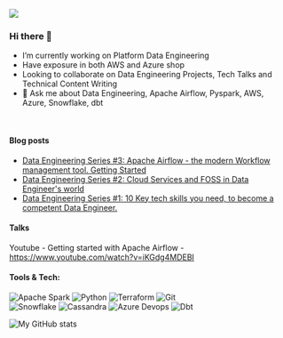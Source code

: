 [<img src="https://img.shields.io/badge/linkedin-%230077B5.svg?&style=for-the-badge&logo=linkedin&logoColor=white" />](https://www.linkedin.com/in/srinidhi-s/)
### Hi there 👋


- I’m currently working on Platform Data Engineering
- Have exposure in both AWS and Azure shop
- Looking to collaborate on Data Engineering Projects, Tech Talks and Technical Content Writing
- 💬 Ask me about Data Engineering, Apache Airflow, Pyspark, AWS, Azure, Snowflake, dbt


<!-- Tools & Tech:

<img align="left" alt="Java" width="50px" style="padding-right:10px;" src="https://cdn.jsdelivr.net/gh/devicons/devicon/icons/apachekafka/apachekafka-original-wordmark.svg"/>
<img align="left" alt="Java" width="50px" style="padding-right:10px;" src="https://cdn.jsdelivr.net/gh/devicons/devicon/icons/bash/bash-original.svg"/>
 <img align="left" alt="Java" width="50px" style="padding-right:10px;" src="https://cdn.jsdelivr.net/gh/devicons/devicon/icons/python/python-original-wordmark.svg"/>
 <img align="left" alt="Java" width="80px" style="padding-right:10px;" src="https://cdn.jsdelivr.net/gh/devicons/devicon/icons/apachekafka/apachekafka-original-wordmark.svg"/> 
-->


<!-- <img align="left" alt="Jenkins" width="60px" style="padding-right:10px;" src="https://simpleicons.org/icons/jenkins.svg"/>
<img align="left" alt="Jenkins" width="60px" style="padding-right:10px;" src="https://simpleicons.org/icons/jenkins.svg"/>
-->
<br>

#### Blog posts
<!-- BLOG-POST-LIST:START -->
- [Data Engineering Series #3: Apache Airflow - the modern Workflow management tool. Getting Started](https://dev.to/srinidhi/data-engineering-series-3-apache-airflow-the-modern-workflow-management-tool-what-do-you-need-to-know-78l)
- [Data Engineering Series #2: Cloud Services and FOSS in Data Engineer&#39;s world](https://dev.to/srinidhi/data-engineering-series-2-cloud-services-and-foss-in-data-engineer-s-world-5c46)
- [Data Engineering Series #1: 10 Key tech skills you need, to become a competent Data Engineer.](https://dev.to/srinidhi/data-engineering-series-1-10-key-tech-skills-you-need-to-become-a-competent-data-engineer-2n46)
<!-- BLOG-POST-LIST:END -->

#### Talks
Youtube - Getting started with Apache Airflow - https://www.youtube.com/watch?v=iKGdg4MDEBI
<br>


#### Tools & Tech:
             
<!--  <img align="left" alt="Java" width="50px" style="padding-right:10px;" src="https://cdn.jsdelivr.net/gh/devicons/devicon/icons/python/python-original-wordmark.svg"/>             
<img align="left" alt="Terraform" width="45px" style="padding-right:10px;" src="https://cdn.jsdelivr.net/gh/devicons/devicon/icons/terraform/terraform-original-wordmark.svg"/>
<img align="left" alt="Github" width="45px" style="padding-right:10px;" src="https://cdn.jsdelivr.net/gh/devicons/devicon/icons/github/github-original-wordmark.svg"/>
<img align="left" alt="Jenkins" width="45px" style="padding-right:10px;" src="https://cdn.jsdelivr.net/gh/devicons/devicon/icons/jenkins/jenkins-original.svg"/>
<img align="left" alt="Java" width="50px" style="padding-right:10px;" src="https://cdn.jsdelivr.net/gh/devicons/devicon/icons/bash/bash-original.svg"/>
 -->
![Apache Spark](https://img.shields.io/badge/Apache%20Spark-black?style=for-the-badge&logo=apache-spark&logoColor=E25A1C)
![Python](https://img.shields.io/badge/Python-black?style=for-the-badge&logo=python&logoColor=FFE873)
![Terraform](https://img.shields.io/badge/Terraform-black?style=for-the-badge&logo=terraform&logoColor=7B42BC)
![Git](https://img.shields.io/badge/Git-black?style=for-the-badge&logo=git&logoColor=F05032)
<br>
![Snowflake](https://img.shields.io/badge/Snowflake-black?style=for-the-badge&logo=snowflake&logoColor=55CDFC)
![Cassandra](https://img.shields.io/badge/Apache%20Cassandra-black?style=for-the-badge&logo=apache-cassandra&logoColor=70A4CD)
![Azure Devops](https://img.shields.io/badge/Azure%20DevOps-black?style=for-the-badge&logo=azure-devops&logoColor=0078D7)
![Dbt](https://img.shields.io/badge/dbt-black?style=for-the-badge&logo=dbt&logoColor=23E34F26)

 <img src="https://github-readme-stats.vercel.app/api?username=Sri-nidhi&hide=issues" alt="My GitHub stats">
 
<!--  
<link rel="stylesheet" type="text/css" href="https://raw.githubusercontent.com/Sri-nidhi/Sri-nidhi/main/style.css">

<table>
  <tr>
    <td>
      <img src="https://img.shields.io/badge/Apache%20Spark-black?style=for-the-badge&logo=apache-spark&logoColor=E25A1C">
      <img src="https://img.shields.io/badge/Python-black?style=for-the-badge&logo=python&logoColor=FFE873">
      <img src="https://img.shields.io/badge/Terraform-black?style=for-the-badge&logo=terraform&logoColor=7B42BC">
      <img src="https://img.shields.io/badge/Git-black?style=for-the-badge&logo=git&logoColor=F05032"><br>
      <img src="https://img.shields.io/badge/Snowflake-black?style=for-the-badge&logo=snowflake&logoColor=55CDFC">
      <img src="https://img.shields.io/badge/Apache%20Cassandra-black?style=for-the-badge&logo=apache-cassandra&logoColor=70A4CD">
      <img src="https://img.shields.io/badge/Azure%20DevOps-black?style=for-the-badge&logo=azure-devops&logoColor=0078D7">
      <img src="https://img.shields.io/badge/dbt-black?style=for-the-badge&logo=dbt&logoColor=23E34F26">
    </td>
    <td>
      <img src="https://github-readme-stats.vercel.app/api?username=Sri-nidhi&hide=issues" alt="My GitHub stats">
    </td>
  </tr>
</table>


 -->
